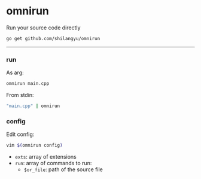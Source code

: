 # omnirun

Run your source code directly

```sh
go get github.com/shilangyu/omnirun
```

---

### run

As arg:

```sh
omnirun main.cpp
```

From stdin:

```sh
"main.cpp" | omnirun
```

### config

Edit config:

```sh
vim $(omnirun config)
```

- `exts`: array of extensions
- `run`: array of commands to run:
  - `$or_file`: path of the source file
